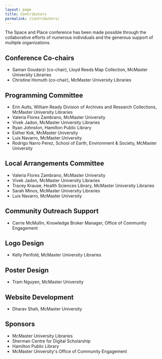 ```yaml
---
layout: page
title: Contributors
permalink: /contributors/
---
```


<div class="content-container">
    <p>
      The Space and Place conference has been made possible through the collaborative efforts of numerous individuals and the generous support of multiple organizations.
    </p>
    <h2>Conference Co-chairs</h2>
    <ul>
      <li>Saman Goudarzi (co-chair), Lloyd Reeds Map Collection, McMaster University Libraries</li>
      <li>Christine Homuth (co-chair), McMaster University Libraries</li>
    </ul>
    <h2>Programming Committee</h2>
    <ul>
      <li>Erin Aults, William Ready Division of Archives and Research Collections, McMaster University Libraries</li>
      <li>Valeria Flores Zambrano, McMaster University</li>
      <li>Vivek Jadon, McMaster University Libraries</li>
      <li>Ryan Johnston, Hamilton Public Library</li>
      <li>Esther Kok, McMaster University</li>
      <li>Luis Navarro, McMaster University</li>
      <li>Rodrigo Narro Perez, School of Earth, Environment & Society, McMaster University</li>
    </ul>
    <h2>Local Arrangements Committee</h2>
    <ul>
      <li>Valeria Flores Zambrano, McMaster University</li>
      <li>Vivek Jadon, McMaster University Libraries</li>
      <li>Tracey Krause, Health Sciences Library, McMaster University Libraries</li>
      <li>Sarah Minos, McMaster University Libraries</li>
      <li>Luis Navarro, McMaster University</li>
    </ul>
    <h2>Community Outreach Support</h2>
    <ul>
      <li>Carrie McMullin, Knowledge Broker Manager, Office of Community Engagement</li>
    </ul>
    <h2>Logo Design</h2>
    <ul>
      <li>Kelly Penfold, McMaster University Libraries</li>
    </ul>
    <h2>Poster Design</h2>
    <ul>
      <li>Tram Nguyen, McMaster University</li>
    </ul>
    <h2>Website Development</h2>
    <ul>
      <li>Dharav Shah, McMaster University</li>
    </ul>
    <h2>Sponsors</h2>
    <ul>
      <li>McMaster University Libraries</li>
      <li>Sherman Centre for Digital Scholarship</li>
      <li>Hamilton Public Library</li>
      <li>McMaster University's Office of Community Engagement</li>
    <br><br><br>
    </ul>

  </div>
